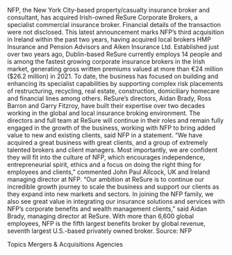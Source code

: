 NFP, the New York City-based property/casualty insurance broker and consultant, has acquired Irish-owned ReSure Corporate Brokers, a specialist commercial insurance broker.
Financial details of the transaction were not disclosed.
This latest announcement marks NFP’s third acquisition in Ireland within the past two years, having acquired local brokers HMP Insurance and Pension Advisors and Aiken Insurance Ltd.
Established just over two years ago, Dublin-based ReSure currently employs 14 people and is among the fastest growing corporate insurance brokers in the Irish market, generating gross written premiums valued at more than €24 million ($26.2 million) in 2021. To date, the business has focused on building and enhancing its specialist capabilities by supporting complex risk placements of restructuring, recycling, real estate, construction, domiciliary homecare and financial lines among others.
ReSure’s directors, Aidan Brady, Ross Barron and Garry Fitzroy, have built their expertise over two decades working in the global and local insurance broking environment. The directors and full team at ReSure will continue in their roles and remain fully engaged in the growth of the business, working with NFP to bring added value to new and existing clients, said NFP in a statement.
“We have acquired a great business with great clients, and a group of extremely talented brokers and client managers. Most importantly, we are confident they will fit into the culture of NFP, which encourages independence, entrepreneurial spirit, ethics and a focus on doing the right thing for employees and clients,” commented John Paul Allcock, UK and Ireland managing director at NFP.
“Our ambition at ReSure is to continue our incredible growth journey to scale the business and support our clients as they expand into new markets and sectors. In joining the NFP family, we also see great value in integrating our insurance solutions and services with NFP’s corporate benefits and wealth management clients,” said Aidan Brady, managing director at ReSure.
With more than 6,600 global employees, NFP is the fifth largest benefits broker by global revenue, seventh largest U.S.-based privately owned broker.
Source: NFP

Topics
Mergers & Acquisitions
Agencies
